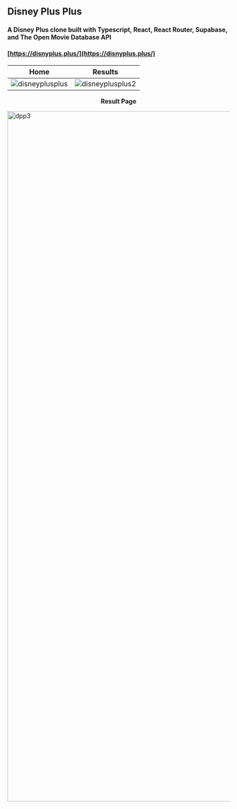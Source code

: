 ## Disney Plus Plus

#### A Disney Plus clone built with Typescript, React, React Router, Supabase, and The Open Movie Database API

#### [https://disnyplus.plus/](https://disnyplus.plus/)

 

Home             |  Results
:-------------------------:|:-------------------------:
![disneyplusplus](https://user-images.githubusercontent.com/26611339/121588320-c5f7dc00-ca03-11eb-81f8-b7cfca2748d6.png)  |  ![disneyplusplus2](https://user-images.githubusercontent.com/26611339/121589829-89c57b00-ca05-11eb-9cf5-cb893e56fb22.png)



<p align="center"><b>Result Page</b> </p>
<img width="1562" alt="dpp3" src="https://user-images.githubusercontent.com/26611339/121589279-e1afb200-ca04-11eb-8c32-0c30089dd543.png">
